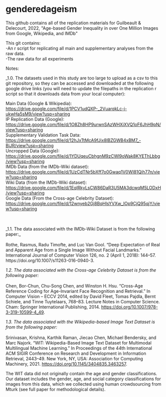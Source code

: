# genderedageism

This github contains all of the replication materials for Guilbeault & Delecourt, 2022, "Age-based Gender Inequality in over One Million Images from Google, Wikipedia, and IMDb"

This git contains: <br>
-An r script for replicating all main and supplementary analyses from the raw data. <br>
-The raw data for all experiments<br>

Notes: 
<br>

_1.0. The datasets used in this study are too large to upload as a csv to this git repository, so they can be accessed and downloaded at the following google drive links (you will need to update the filepaths in the replication r script so that it downloads data from your local computer): <br>

Main Data (Google & Wikipedia): https://drive.google.com/file/d/1PCV1udQXP-_2VuarqkLc-i-ukwHa5sM9/view?usp=sharing<br>
IP Replication Data (Google): https://drive.google.com/file/d/1O8Zh8HP9urwnSAzWHXiXVQ1oF6JhH9pN/view?usp=sharing <br>
Supplementary Validation Task Data: https://drive.google.com/file/d/12hJxTtMcA9fJix8lBZGWB4xBM7_-BiJR/view?usp=sharing <br>
Uncropped Data (Google): https://drive.google.com/file/d/1YDUqeuCbhgnM9zCWl9oWak8KYEThLbbg/view?usp=sharing <br>
IMDb Data (from the IMDb-Wiki dataset): 
https://drive.google.com/file/d/1UzCdTNr5bXff7o0Gwaq1V0WI81Qih77n/view?usp=sharing <br>
Wiki Data (from the IMDb-Wiki dataset): 
https://drive.google.com/file/d/1EqlRkyLsCW86DaR3U5MA3dcwqM5LODxH/view?usp=sharing <br>
Google Data (From the Cross-age Celebrity Dataset): https://drive.google.com/file/d/12wnyeb2Gj8BqHlsYVXw_IOp9CjQ95qjY/view?usp=sharing <br>
 
 <br>
<br>
_1.1. The data associated with the IMDb-Wiki Dataset is from the following paper:_ <br>
<br>
Rothe, Rasmus, Radu Timofte, and Luc Van Gool. “Deep Expectation of Real and Apparent Age from a Single Image Without Facial Landmarks.” International Journal of Computer Vision 126, no. 2 (April 1, 2018): 144–57. https://doi.org/10.1007/s11263-016-0940-3.
<br>

_1.2. The data associated with the Cross-age Celebrity Dataset is from the following paper:_ <br>
<br>
Chen, Bor-Chun, Chu-Song Chen, and Winston H. Hsu. “Cross-Age Reference Coding for Age-Invariant Face Recognition and Retrieval.” In Computer Vision – ECCV 2014, edited by David Fleet, Tomas Pajdla, Bernt Schiele, and Tinne Tuytelaars, 768–83. Lecture Notes in Computer Science. Cham: Springer International Publishing, 2014. https://doi.org/10.1007/978-3-319-10599-4_49.
<br>

_1.3. The data associated with the Wikipedia-based Image Text Dataset is from the following paper:_ <br>
<br>
Srinivasan, Krishna, Karthik Raman, Jiecao Chen, Michael Bendersky, and Marc Najork. “WIT: Wikipedia-Based Image Text Dataset for Multimodal Multilingual Machine Learning.” In Proceedings of the 44th International ACM SIGIR Conference on Research and Development in Information Retrieval, 2443–49. New York, NY, USA: Association for Computing Machinery, 2021. https://doi.org/10.1145/3404835.3463257.
<br>

The WIT data did not originally contain the age and gender classifications. Our dataset includes the gender, age, and social category classifications for images from this data, which we collected using human crowdsourcing from Mturk (see full paper for methodological details). 

